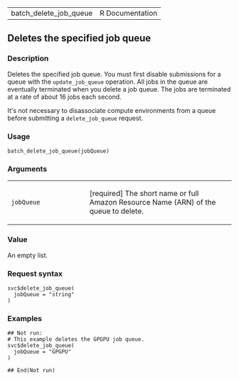 <table style="width: 100%;">
<tbody>
<tr class="odd">
<td>batch_delete_job_queue</td>
<td style="text-align: right;">R Documentation</td>
</tr>
</tbody>
</table>

## Deletes the specified job queue

### Description

Deletes the specified job queue. You must first disable submissions for
a queue with the `update_job_queue` operation. All jobs in the queue are
eventually terminated when you delete a job queue. The jobs are
terminated at a rate of about 16 jobs each second.

It's not necessary to disassociate compute environments from a queue
before submitting a `delete_job_queue` request.

### Usage

    batch_delete_job_queue(jobQueue)

### Arguments

<table>
<colgroup>
<col style="width: 35%" />
<col style="width: 65%" />
</colgroup>
<tbody>
<tr class="odd">
<td><code id="batch_delete_job_queue_:_jobQueue">jobQueue</code></td>
<td><p>[required] The short name or full Amazon Resource Name (ARN) of
the queue to delete.</p></td>
</tr>
</tbody>
</table>

### Value

An empty list.

### Request syntax

    svc$delete_job_queue(
      jobQueue = "string"
    )

### Examples

    ## Not run: 
    # This example deletes the GPGPU job queue.
    svc$delete_job_queue(
      jobQueue = "GPGPU"
    )

    ## End(Not run)
